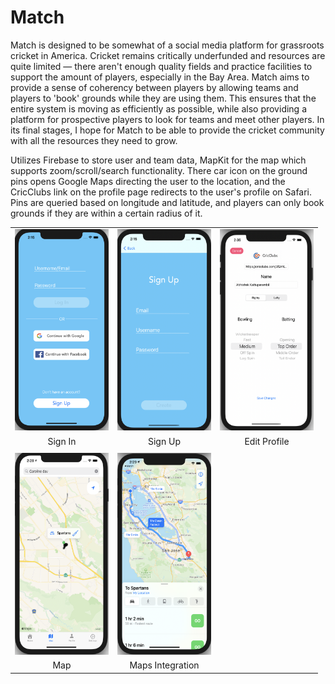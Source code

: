 # Match

Match is designed to be somewhat of a social media platform for grassroots cricket in America. Cricket remains critically underfunded and resources are quite limited — there aren't enough quality fields and practice facilities to support the amount of players, especially in the Bay Area. Match aims to provide a sense of coherency between players by allowing teams and players to 'book' grounds while they are using them. This ensures that the entire system is moving as efficiently as possible, while also providing a platform for prospective players to look for teams and meet other players. In its final stages, I hope for Match to be able to provide the cricket community with all the resources they need to grow. 

Utilizes Firebase to store user and team data, MapKit for the map which supports zoom/scroll/search functionality. There car icon on the ground pins opens Google Maps directing the user to the location, and the CricClubs link on the profile page redirects to the user's profile on Safari. Pins are queried based on longitude and latitude, and players can only book grounds if they are within a certain radius of it. 

| | | |
|:-------------------------:|:-------------------------:|:-------------------------:|
| <img width="150" height = "322.668810289" alt="SignIn Page" src="images/signIn.png">| <img width="150" height = "322.668810289" alt="SignUp Page" src="images/signUp.png">| <img width="150" height = "322.668810289" alt="Edit Profile Page" src="images/editProfile.png">| 
|Sign In|Sign Up|Edit Profile|
| | |
|<img width="150" height = "322.668810289" alt="Map Page" src="images/pin.png">| <img width="150" height = "322.668810289" alt="Route Page" src="images/route.png">|
|Map|Maps Integration|
